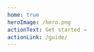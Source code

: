 ```yaml
---
home: true
heroImage: /hero.png
actionText: Get started →
actionLink: /guide/
---
```


<div>
<Img-Hero src="hero.png" />
</div>
